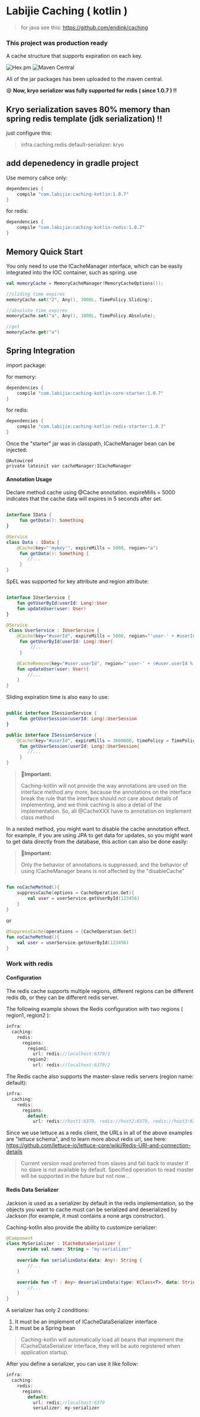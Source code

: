 # Labijie Caching ( kotlin )
>for java see this: https://github.com/endink/caching

### This project was production ready

A cache structure that supports expiration on each key.

![Hex.pm](https://img.shields.io/hexpm/l/plug.svg)
![Maven Central](https://img.shields.io/maven-central/v/com.labijie/caching-kotlin.svg?color=orange)

All of the jar packages has been uploaded to the maven central.

:smile: **Now, kryo serializer was fully supported for redis ( since 1.0.7 ) !!**

## Kryo serialization saves 80% memory than spring redis template (jdk serialization) !! 

just configure this:

>infra.caching.redis.default-serializer: kryo


## add depenedency in gradle project 

Use memory cahce only:
```groovy
dependencies {
    compile "com.labijie:caching-kotlin:1.0.7"
}
```

for redis:
```groovy
dependencies {
    compile "com.labijie:caching-kotlin-redis:1.0.7"
}
```

## Memory Quick Start
You only need to use the ICacheManager interface, which can be easily integrated into the IOC container, such as spring.
use 

```kotlin
val memoryCache = MemoryCacheManager(MemoryCacheOptions());

//sliding time expires
memoryCache.set("2", Any(), 3000L, TimePolicy.Sliding);

//absolute time expires
memoryCache.set("a", Any(), 1000L, TimePolicy.Absolute);

//get
memoryCache.get("a")

```

## Spring Integration

import package:

for memory:
```groovy
dependencies {
    compile "com.labijie:caching-kotlin-core-starter:1.0.7"
}
```

for redis:

```groovy
dependencies {
    compile "com.labijie:caching-kotlin-redis-starter:1.0.7"
}
```

Once the "starter" jar was in classpath, ICacheManager bean can be injected:

```ktolin
@Autowired
private lateinit var cacheManager:ICacheManager
```

#### Annotation Usage

Declare method cache using @Cache annotation.
expireMills = 5000 indicates that the cache data will expires in 5 seconds after set.

```kotlin

interface IData {
     fun getData(): Something
}

@Service
class Data : IData {
    @Cache(key="'mykey'", expireMills = 5000, region="a")
     fun getData(): Something {
        //...
     }
}

```

SpEL was supported for key attribute and region attribute:


```kotlin

interface IUserService {
    fun getUserById(userId: Long):User
    fun updateUser(user: User)
}

@Service
 class UserService : IUserService {
    @Cache(key="#userId", expireMills = 5000, region="'user-' + #userId % 4")
     fun getUserById(userId: Long):User{
         //...
     }

    @CacheRemove(key="#user.userId", region="'user-' + (#user.userId % 4)")
    fun updateUser(user: User){
        //...
    }
}

```

Sliding expiration time is also easy to use:

```kotlin

public interface ISessionService {
     fun getUserSession(userId: Long):UserSession
}

public interface ISessionService {
    @Cache(key="#userId", expireMills = 3600000, timePolicy = TimePolicy.Sliding)
     fun getUserSession(userId: Long):UserSession{
        //...
     }
}

```
>:bell:**Important:**
>
> Caching-kotlin will not provide the way annotations are used on the interface method any more, because the annotations on the interface break the rule that the interface should not care about details of implementing, and we think caching is also a detail of the implementation.
>So, all @CacheXXX have to annotation on implement class method


In a nested method, you might want to disable the cache annotation effect. for example, if you are using JPA to get data for updates, so you might want to get data directly from the database, this action can also be done easily:

>:bell:**Important:**
>
> Only the behavior of annotations is suppressed, and the behavior of using ICacheManager beans is not affected by the "disableCache"

```kotlin

fun noCacheMethod(){
    suppressCache(options = CacheOperation.Get){
        val user = userService.getUserById(123456)  
    }
}

```

or

```kotlin
@SuppressCache(operations = [CacheOperation.Get])
fun noCacheMethod(){
    val user = userService.getUserById(123456)  
}

```

### Work with redis

#### Configuration

The redis cache supports multiple regions, different regions can be different redis db, or they can be different redis server.

The following example shows the Redis configuration with two regions ( region1, region2 ):

```groovy
infra:
  caching:
    redis:
      regions:
        region1:
          url: redis://localhost:6379/1
        region2:
          url: redis://localhost:6379/2
```
The Redis cache also supports the master-slave redis servers (region name: default):

```groovy
infra:
  caching:
    redis:
      regions:
        default: 
          url: redis://host1:6379, redis://host2:6379, redis://host3:6379

```

Since we use lettuce as a redis client, the URLs in all of the above examples are "lettuce schema", and to learn more about redis url, see here: https://github.com/lettuce-io/lettuce-core/wiki/Redis-URI-and-connection-details

> Current version read preferred from slaves and fall back to master if no slave is not available by default.
> Specified operation to read master will be supported in the future but not now ..

#### Redis Data Serializer

Jackson is used as a serializer by default in the redis implementation, so the objects you want to cache must can be serialized and deserialized by Jackson (for example, it must contains a none args constructor).

Caching-kotlin also provide the ability to customize serializer:

```kotlin
@Component
class MySerializer : ICacheDataSerializer {
    override val name: String = "my-serializer"
    
    override fun serializeData(data: Any): String {
        //...
    }

    override fun <T : Any> deserializeData(type: KClass<T>, data: String): T? {
        //...
    }
}
```
A serializer has only 2 conditions: 
1. It must be an implement of ICacheDataSerializer interface
2. It must be a Spring bean

> Caching-kotlin will automatically load all beans that implement the ICacheDataSerializer interface,
> they will be auto registered when application startup.

After you define a serializer, you can use it like follow:

```groovy
infra:
  caching:
    redis:
      regions:
        default: 
          url: redis://localhost:6379
          serializer: my-serializer

```




